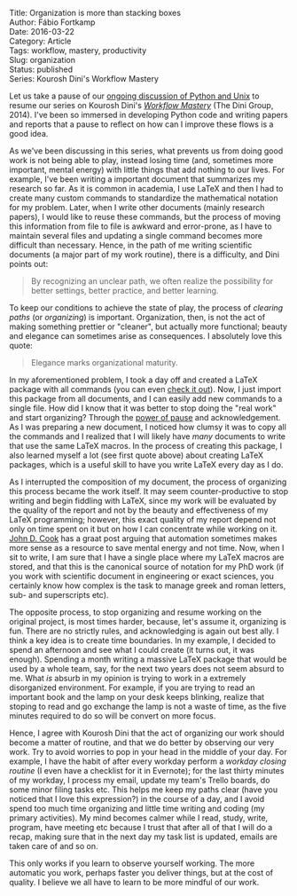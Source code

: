 Title: Organization is more than stacking boxes  
Author: Fábio Fortkamp  
Date: 2016-03-22  
Category: Article  
Tags: workflow, mastery, productivity  
Slug: organization  
Status: published  
Series: Kourosh Dini's Workflow Mastery  

Let us take a pause of our [ongoing discussion of Python and Unix](http://thermocode.net/blog/path/) to resume our series on Kourosh Dini's [*Workflow Mastery*](http://www.usingomnifocus.com) (The Dini Group, 2014). I've been so immersed in developing Python code and writing papers and reports that a pause to reflect on how can I improve these flows is a good idea.

As we've been discussing in this series, what prevents us from doing good work is not being able to play, instead losing time (and, sometimes more important, mental energy) with little things that add nothing to our lives. For example, I've been writing a important document that summarizes my research so far. As it is common in academia, I use LaTeX and then I had to create many custom commands to standardize the mathematical notation for my problem. Later, when I write other documents (mainly research papers), I would like to reuse these commands, but the process of moving this information from file to file is awkward and error-prone, as I have to maintain several files and updating a single command becomes more difficult than necessary. Hence, in the path of me writing scientific documents (a major part of my work routine), there is a difficulty, and Dini points out:

> By recognizing an unclear path, we often realize the possibility for better settings, better practice, and better learning.

To keep our conditions to achieve the state of play, the process of *clearing paths* (or *organizing*) is important. Organization, then, is not the act of making something prettier or "cleaner", but actually more functional; beauty and elegance can sometimes arise as consequences. I absolutely love this quote: 

> Elegance marks organizational maturity.

In my aforementioned problem, I took a day off and created a LaTeX package with all commands (you can even [check it out](https://github.com/PoloMag/magref-latex)). Now, I just import this package from all documents, and I can easily add new commands to a single file. How did I know that it was better to stop doing the "real work" and start organizing? Through the [power of pause](http://thermocode.net/blog/pause) and acknowledgement. As I was preparing a new document, I noticed how clumsy it was to copy all the commands and I realized that I will likely have *many* documents to write that use the same LaTeX macros. In the process of creating this package, I also learned myself a lot (see first quote above) about creating LaTeX packages, which is a useful skill to have you write LaTeX every day as I do.

As I interrupted the composition of my document, the process of organizing this process became the work itself. It may seem counter-productive to stop writing and begin fiddling with LaTeX, since my work will be evaluated by the quality of the report and not by the beauty and effectiveness of my LaTeX programming; however, this exact quality of my report depend not only on time spent on it but on how I can concentrate while working on it. [John D. Cook](http://www.johndcook.com/blog/2015/12/22/automate-to-save-mental-energy-not-time/) has a graat post arguing that automation sometimes makes more sense as a resource to save mental energy and not time. Now, when I sit to write, I am sure that I have a single place where my LaTeX macros are stored, and that this is the canonical source of notation for my PhD work (if you work with scientific document in engineering or exact sciences, you certainly know how complex is the task to manage greek and roman letters, sub- and superscripts etc).

The opposite process, to stop organizing and resume working on the original project, is most times harder, because, let's assume it, organizing is fun. There are no strictly rules, and acknowledging is again out best ally. I think a key idea is to create time boundaries. In my example, I decided to spend an afternoon and see what I could create (it turns out, it was enough). Spending a month writing a massive LaTeX package that would be used by a whole team, say, for the next two years does not seem absurd to me. What *is* absurb in my opinion is trying to work in a extremely disorganized environment. For example, if you are trying to read an important book and the lamp on your desk keeps blinking, realize that stoping to read and go exchange the lamp is not a waste of time, as the five minutes required to do so will be convert on more focus. 

Hence, I agree with Kourosh Dini that the act of organizing our work should become a matter of routine, and that we do better by observing our very work. Try to avoid worries to pop in your head in the middle of your day. For example, I have the habit of after every workday perform a *workday closing routine* (I even have a checklist for it in Evernote); for the last thirty minutes of my workday, I process my email, update my team's Trello boards, do some minor filing tasks etc. This helps me keep my paths clear (have you noticed that I love this expression?) in the course of a day, and I avoid spend too much time organizing and little time writing and coding (my primary activities). My mind becomes calmer while I read, study, write, program, have meeting etc because I trust that after all of that I will do a recap, making sure that in the next day my task list is updated, emails are taken care of and so on.

This only works if you learn to observe yourself working. The more automatic you work, perhaps faster you deliver things, but at the cost of quality. I believe we all have to learn to be more mindful of our work.



